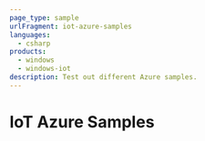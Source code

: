 ```yaml
---
page_type: sample
urlFragment: iot-azure-samples
languages:
  - csharp
products:
  - windows
  - windows-iot
description: Test out different Azure samples.
---
```


# IoT Azure Samples



